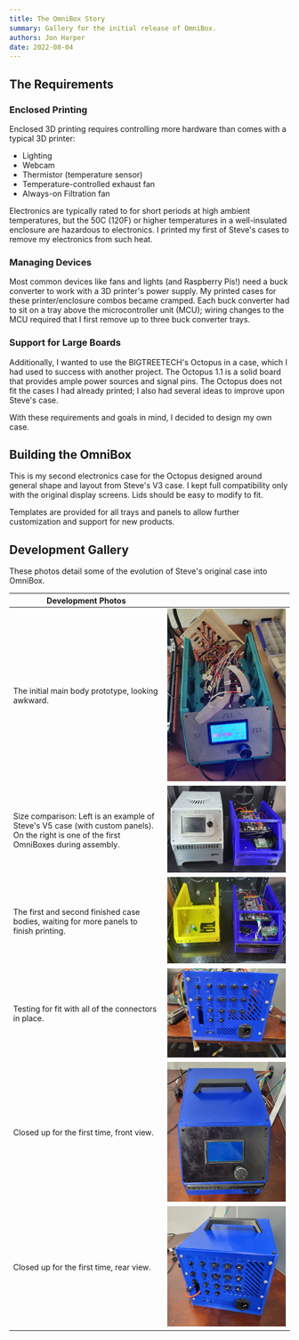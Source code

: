 ```yaml
---
title: The OmniBox Story
summary: Gallery for the initial release of OmniBox.
authors: Jon Harper
date: 2022-08-04
---
```


## The Requirements

### Enclosed Printing

Enclosed 3D printing requires controlling more hardware than comes with a typical 3D printer:

- Lighting
- Webcam
- Thermistor (temperature sensor)
- Temperature-controlled exhaust fan
- Always-on Filtration fan

Electronics are typically rated to for short periods at high ambient temperatures, but the 50C (120F) or higher temperatures in a well-insulated enclosure are hazardous to electronics. I printed my first of Steve's cases to remove my electronics from such heat.

### Managing Devices

Most common devices like fans and lights (and Raspberry Pis!) need a buck converter to work with a 3D printer's power supply. My printed cases for these printer/enclosure combos became cramped. Each buck converter had to sit on a tray above the microcontroller unit (MCU); wiring changes to the MCU required that I first remove up to three buck converter trays.

### Support for Large Boards

Additionally, I wanted to use the BIGTREETECH's Octopus in a case, which I had used to success with another project. The Octopus 1.1 is a solid board that provides ample power sources and signal pins. The Octopus does not fit the cases I had already printed; I also had several ideas to improve upon Steve's case.

With these requirements and goals in mind, I decided to design my own case.

## Building the OmniBox

This is my second electronics case for the Octopus designed around general shape and layout from Steve's V3 case. I kept full compatibility only with the original display screens. Lids should be easy to modify to fit.

Templates are provided for all trays and panels to allow further customization and support for new products.

## Development Gallery

These photos detail some of the evolution of Steve's original case into OmniBox.

| Development Photos |   |
|--------------------|---|
| The initial main body prototype, looking awkward. | [![original prototype][6]][6] |
| Size comparison: Left is an example of Steve's V5 case (with custom panels). On the right is one of the first OmniBoxes during assembly. | [![size comparison][5]][5] |
| The first and second finished case bodies, waiting for more panels to finish printing. | [![one and two][4]][4] |
| Testing for fit with all of the connectors in place. | [![finished rear panel][3]][3] |
| Closed up for the first time, front view. | [![closed up, front][2]][2] |
| Closed up for the first time, rear view. | [![closed up, front][1]][1] |

[1]:  img/gallery/closed_up.jpg
[2]:  img/gallery/front_view.jpg
[3]:  img/gallery/finished_rear.jpg
[4]:  img/gallery/one_and_two.jpg
[5]:  img/gallery/size_comparison.jpg
[6]:  img/gallery/prototype.jpg